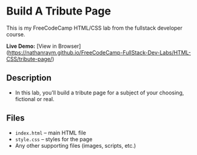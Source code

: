 # Build A Tribute Page

This is my FreeCodeCamp HTML/CSS lab from the fullstack developer course.

**Live Demo:** [View in Browser] (https://nathanraym.github.io/FreeCodeCamp-FullStack-Dev-Labs/HTML-CSS/tribute-page/)

## Description

- In this lab, you'll build a tribute page for a subject of your choosing, fictional or real.

## Files

- `index.html` – main HTML file
- `style.css` – styles for the page
- Any other supporting files (images, scripts, etc.)
